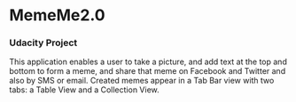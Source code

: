 # MemeMe2.0
### Udacity Project

This application enables a user to take a picture, and add text at the top and bottom to form a meme, and share that meme on Facebook and Twitter and also by SMS or email. Created memes appear in a Tab Bar view with two tabs: a Table View and a Collection View.
